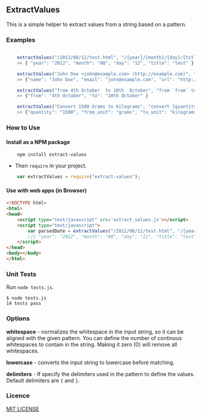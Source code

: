 ## ExtractValues

This is a simple helper to extract values from a string based on a pattern.

### Examples

```javascript

    extractValues("/2012/08/12/test.html", "/{year}/{month}/{day}/{title}.html")
    >> { "year": "2012", "month": "08", "day": "12", "title": "test" }

    extractValues("John Doe <john@example.com> (http://example.com)", "{name} <{email}> ({url})")
    >> {"name": "John Doe", "email": "john@example.com", "url": "http://example.com" }

    extractValues("from 4th October  to 10th  October", "from `from` to `to`", { whitespace: 1, delimiters: ["`", "`"] })
    >> {"from": "4th October", "to": "10th October" }

    extractValues("Convert 1500 Grams to Kilograms", "convert {quantity} {from_unit} to {to_unit}", { lowercase: true })
    >> {"quantity": "1500", "from_unit": "grams", "to_unit": "kilograms" }]

```

### How to Use

#### Install as a NPM package

```
    npm install extract-values
```

* Then `require` in your project.
    
```javascript
    var extractValues = require("extract-values");
```

#### Use with web apps (in Browser)

```html
<!DOCTYPE html>
<html>
<head>
    <script type="text/javascript" src='extract_values.js'></script>
    <script type="text/javascript">
        var parsedDate = extractValues("/2012/08/12/test.html", "/{year}/{month}/{day}/{title}.html")
        //{ "year": "2012", "month": "08", "day": "12", "title": "test" }
    </script>
</head>
<body></body>
</html>
```

### Unit Tests

Run `node tests.js`.

```shell
$ node tests.js
14 tests pass
```

### Options

**whitespace** - normalizes the whitespace in the input string, so it can be aligned with the given pattern. You can define the number of continous whitespaces to contain in the string. Making it zero (0) will remove all whitespaces.

**lowercase** - converts the input string to lowercase before matching.

**delimiters** - If specify the delimiters used in the pattern to define the values. Default delimiters are `{` and `}`.

### Licence

[MIT LICENSE](https://github.com/laktek/punch/blob/master/LICENSE)
